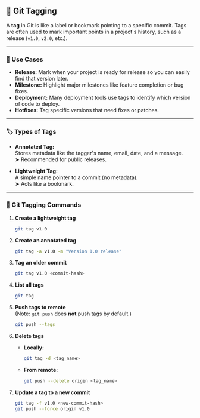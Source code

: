 
## 🔖 Git Tagging

A **tag** in Git is like a label or bookmark pointing to a specific commit. Tags are often used to mark important points in a project's history, such as a release (`v1.0`, `v2.0`, etc.).

---

### 🎯 Use Cases
- **Release:** Mark when your project is ready for release so you can easily find that version later.
- **Milestone:** Highlight major milestones like feature completion or bug fixes.
- **Deployment:** Many deployment tools use tags to identify which version of code to deploy.
- **Hotfixes:** Tag specific versions that need fixes or patches.

---

### 🏷️ Types of Tags
- **Annotated Tag:**  
  Stores metadata like the tagger's name, email, date, and a message.  
  ➤ Recommended for public releases.

- **Lightweight Tag:**  
  A simple name pointer to a commit (no metadata).  
  ➤ Acts like a bookmark.

---

### 🧰 Git Tagging Commands

1. **Create a lightweight tag**
   ```bash
   git tag v1.0
   ```

2. **Create an annotated tag**
   ```bash
   git tag -a v1.0 -m "Version 1.0 release"
   ```

3. **Tag an older commit**
   ```bash
   git tag v1.0 <commit-hash>
   ```

4. **List all tags**
   ```bash
   git tag
   ```

5. **Push tags to remote**  
   (Note: `git push` does **not** push tags by default.)
   ```bash
   git push --tags
   ```

6. **Delete tags**
   - **Locally:**
     ```bash
     git tag -d <tag_name>
     ```
   - **From remote:**
     ```bash
     git push --delete origin <tag_name>
     ```

7. **Update a tag to a new commit**
   ```bash
   git tag -f v1.0 <new-commit-hash>
   git push --force origin v1.0
   ```
